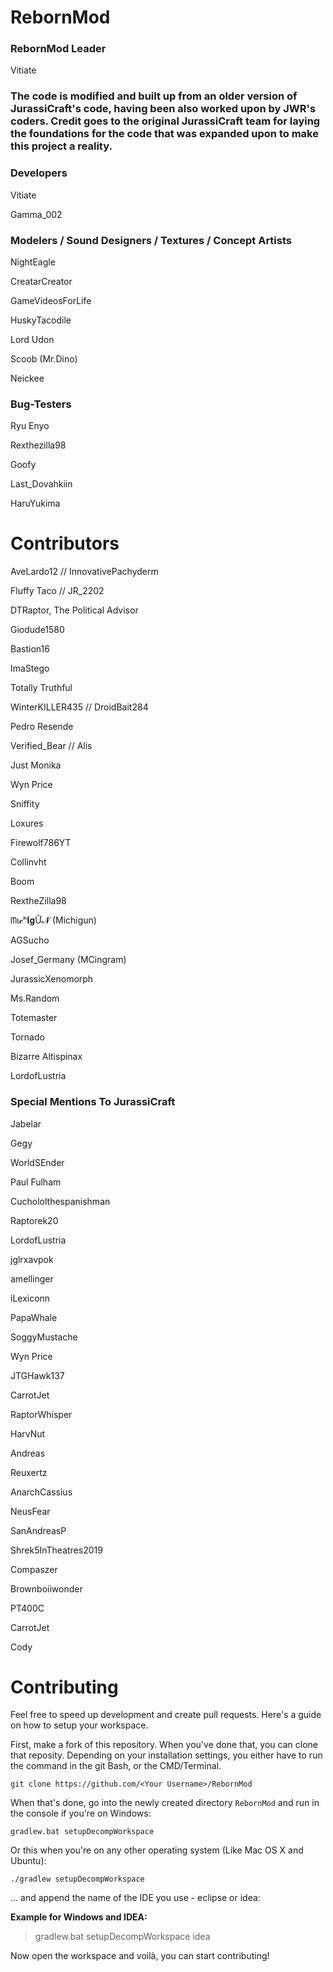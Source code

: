 # RebornMod

### RebornMod Leader

Vitiate 

### The code is modified and built up from an older version of JurassiCraft's code, having been also worked upon by JWR's coders. Credit goes to the original JurassiCraft team for laying the foundations for the code that was expanded upon to make this project a reality.


### Developers

Vitiate

Gamma_002

### Modelers / Sound Designers / Textures /  Concept Artists

NightEagle

CreatarCreator

GameVideosForLife

HuskyTacodile

Lord Udon

Scoob (Mr.Dino)

Neickee


### Bug-Testers

Ryu Enyo

Rexthezilla98

Goofy

Last_Dovahkiin

HaruYukima

# Contributors

AveLardo12 // InnovativePachyderm

Fluffy Taco // JR_2202

DTRaptor, The Political Advisor

Giodude1580

Bastion16

ImaStego

Totally Truthful

WinterKILLER435 // DroidBait284

Pedro Resende

Verified_Bear // Alis

Just Monika

Wyn Price 

Sniffity

Loxures

Firewolf786YT

Collinvht

Boom

RextheZilla98

ᗰι𝓬ʰ𝐈𝐠Ữ𝓝 (Michigun)

AGSucho

Josef_Germany (MCingram) 

JurassicXenomorph

Ms.Random

Totemaster

Tornado

Bizarre Altispinax

LordofLustria

### Special Mentions To JurassiCraft

Jabelar

Gegy

WorldSEnder

Paul Fulham

Cuchololthespanishman

Raptorek20

LordofLustria

jglrxavpok 

amellinger

iLexiconn

PapaWhale

SoggyMustache 

Wyn Price

JTGHawk137

CarrotJet   

RaptorWhisper 

HarvNut    

Andreas  

Reuxertz   

AnarchCassius   
    
NeusFear   

SanAndreasP    

Shrek5InTheatres2019    

Compaszer    

Brownboiiwonder

PT400C     

CarrotJet   

Cody

# Contributing
Feel free to speed up development and create pull requests. Here's a guide on how to setup your workspace.

First, make a fork of this repository. When you've done that, you can clone that reposity. Depending on your installation settings, you either have to run the command in the git Bash, or the CMD/Terminal.
```
git clone https://github.com/<Your Username>/RebornMod
```

When that's done, go into the newly created directory `RebornMod` and run in the console if you're on Windows:

```
gradlew.bat setupDecompWorkspace
```
Or this when you're on any other operating system (Like Mac OS X and Ubuntu):
```
./gradlew setupDecompWorkspace
```
... and append the name of the IDE you use - eclipse or idea:

__Example for Windows and IDEA:__
>gradlew.bat setupDecompWorkspace idea

Now open the workspace and voilà, you can start contributing!
